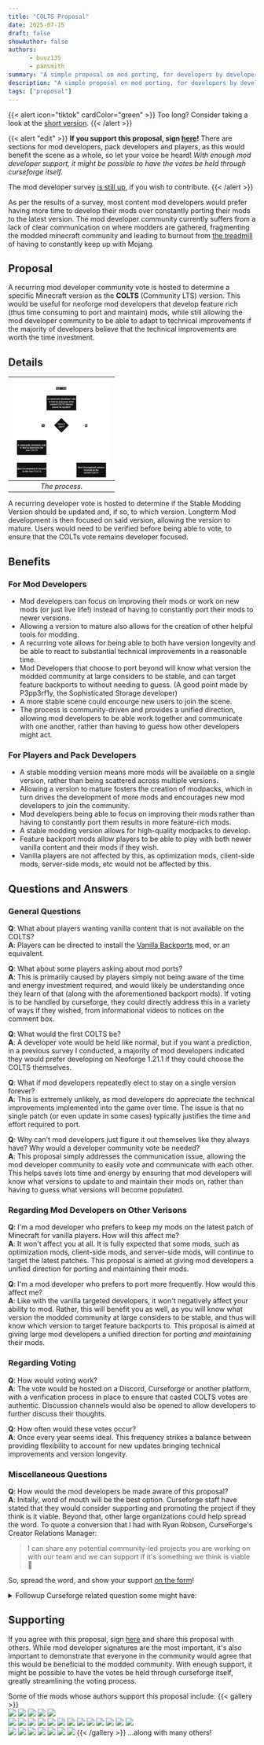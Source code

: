 ```yaml
---
title: "COLTS Proposal"
date: 2025-07-15
draft: false
showAuthor: false
authors:
      - buuz135
      - pansmith  
summary: "A simple proposal on mod porting, for developers by developers. Now signable!"
description: "A simple proposal on mod porting, for developers by developers. Now signable!"
tags: ["proposal"]
---
```


{{< alert icon="tiktok" cardColor="green" >}}
Too long? Consider taking a look at the [short version](https://youtube.com/shorts/zPUz4kC_BuA).
{{< /alert >}}
<br>
<!-- This proposal is a work in progress, feel free to give feedback in the [Curseforge Developer Discord](https://discord.gg/RFVz2TvRKc).
There is a new survey related to the modded minecraft community (and this proposal) found [here](https://forms.gle/7V18UmafyWrEkxNZA), fill it out so this proposal can be further refined! -->
{{< alert "edit" >}}
**If you support this proposal, sign [here](https://forms.gle/fxZJ9EhCopfLh8nU6)!** There are sections for mod developers, pack developers and players, as this would benefit the scene as a whole, so let your voice be heard! *With enough mod developer support, it might be possible to have the votes be held through curseforge itself.*

The mod developer survey [is still up](https://forms.gle/7V18UmafyWrEkxNZA), if you wish to contribute.
{{< /alert >}}


As per the results of a survey, most content mod developers would prefer having more time to develop their mods over constantly porting their mods to the latest version. The mod developer community currently suffers from a lack of clear communication on where modders are gathered, fragmenting the modded minecraft community and leading to burnout from [the treadmill](https://notes.highlysuspect.agency/blog/the_treadmill/) of having to constantly keep up with Mojang. 

## Proposal
A recurring mod developer community vote is hosted to determine a specific Minecraft version as the **COLTS** (Community LTS) version. This would be useful for neoforge mod developers that develop feature rich (thus time consuming to port and maintain) mods, while still allowing the mod developer community to be able to adapt to technical improvements if the majority of developers believe that the technical improvements are worth the time investment.

## Details

| <img src="featured.png" height="200" /> |
|:--:|
| *The process.* |

A recurring developer vote is hosted to determine if the Stable Modding Version should be updated and, if so, to which version. Longterm Mod development is then focused on said version, allowing the version to mature. Users would need to be verified before being able to vote, to ensure that the COLTs vote remains developer focused.


## Benefits 
### For Mod Developers
- Mod developers can focus on improving their mods or work on new mods (or just live life!) instead of having to constantly port their mods to newer versions.
- Allowing a version to mature also allows for the creation of other helpful tools for modding.
- A recurring vote allows for being able to both have version longevity and be able to react to substantial technical improvements in a reasonable time.
- Mod Developers that choose to port beyond will know what version the modded community at large considers to be stable, and can target feature backports to without needing to guess. (A good point made by P3pp3rf1y, the Sophisticated Storage developer) 
- A more stable scene could encourge new users to join the scene.
- The process is community-driven and provides a unified direction, allowing mod developers to be able work together and communicate with one another, rather than having to guess how other developers might act.

### For Players and Pack Developers
- A stable modding version means more mods will be available on a single version, rather than being scattered across multiple versions.
- Allowing a version to mature fosters the creation of modpacks, which in turn drives the development of more mods and encourages new mod developers to join the community.
- Mod developers being able to focus on improving their mods rather than having to constantly port them results in more feature-rich mods.
- A stable modding version allows for high-quality modpacks to develop.
- Feature backport mods allow players to be able to play with both newer vanilla content and their mods if they wish.
- Vanilla players are not affected by this, as optimization mods, client-side mods, server-side mods, etc would not be affected by this.


## Questions and Answers
### General Questions
**Q**: What about players wanting vanilla content that is not available on the COLTS? \
**A**: Players can be directed to install the [Vanilla Backports](https://www.curseforge.com/minecraft/mc-mods/vanillabackport) mod, or an equivalent.

**Q**: What about some players asking about mod ports? \
**A**: This is primarily caused by players simply not being aware of the time and energy investment required, and would likely be understanding once they learn of that (along with the aforementioned backport mods). If voting is to be handled by curseforge, they could directly address this in a variety of ways if they wished, from informational videos to notices on the comment box.

**Q**: What would the first COLTS be? \
**A**: A developer vote would be held like normal, but if you want a prediction, in a previous survey I conducted, a majority of mod developers indicated they would prefer developing on Neoforge 1.21.1 if they could choose the COLTS themselves.

**Q**: What if mod developers repeatedly elect to stay on a single version forever? \
**A**: This is extremely unlikely, as mod developers do appreciate the technical improvements implemented into the game over time. The issue is that no single patch (or even update in some cases) typically justifies the time and effort required to port. 

**Q**: Why can't mod developers just figure it out themselves like they always have? Why would a developer community vote be needed? \
**A**: This proposal simply addresses the communication issue, allowing the mod developer community to easily vote and communicate with each other. This helps saves lots time and energy by ensuring that mod developers will know what versions to update to and maintain their mods on, rather than having to guess what versions will become populated.

### Regarding Mod Developers on Other Verisons
**Q**: I'm a mod developer who prefers to keep my mods on the latest patch of Minecraft for vanilla players. How will this affect me? \
**A**: It won't affect you at all. It is fully expected that some mods, such as optimization mods, client-side mods, and server-side mods, will continue to target the latest patches. This proposal is aimed at giving mod developers a unified direction for porting and maintaining their mods.

**Q**: I'm a mod developer who prefers to port more frequently. How would this affect me? \
**A**: Like with the vanilla targeted developers, it won't negatively affect your ability to mod. Rather, this will benefit you as well, as you will know what version the modded community at large considers to be stable, and thus will know which version to target feature backports to. This proposal is aimed at giving large mod developers a unified direction for porting *and maintaining* their mods.

### Regarding Voting
**Q**: How would voting work? \
**A**: The vote would be hosted on a Discord, Curseforge or another platform, with a verification process in place to ensure that casted COLTS votes are authentic. Discussion channels would also be opened to allow developers to further discuss their thoughts. 

**Q**: How often would these votes occur? \
**A**: Once every year seems ideal. This frequency strikes a balance between providing flexibility to account for new updates bringing technical improvements and version longevity.

### Miscellaneous Questions
**Q**: How would the mod developers be made aware of this proposal? \
**A**: Initally, word of mouth will be the best option. Curseforge staff have stated that they would consider supporting and promoting the project if they think is it viable. Beyond that, other large organizations could help spread the word.
To quote a conversion that I had with Ryan Robson, CurseForge's Creator Relations Manager:
 > I can share any potential community-led projects you are working on with our team and we can support if it's something we think is viable 🙂

So, spread the word, and show your support [on the form](https://forms.gle/fxZJ9EhCopfLh8nU6)!
<details>
  <summary>Followup Curseforge related question some might have:</summary>

**Q**: Doesn't curseforge have a monetary incentive to keep mod developers on the latest version? \
**A**: Curseforge does not have an incentive to push mod developers to the latest version on the game. To quote Ryan again:
> We have no monetary incentive to push the latest version, and a big part of our platform is continuing to support some older versions and the modpacks they support. Part of the reason we may sometimes (i.e. in contests) push for higher versions is because the modding support is improved (such as better datapack support) on these versions, but overall we have no preference on which versions users create or play content on.
</details>

## Supporting
If you agree with this proposal, sign [here](https://forms.gle/fxZJ9EhCopfLh8nU6) and share this proposal with others. While mod developer signatures are the most important, it's also important to demonstrate that everyone in the community would agree that this would be beneficial to the modded community. With enough support, it might be possible to have the votes be held through curseforge itself, greatly streamlining the voting process.


Some of the mods whose authors support this proposal include:
{{< gallery >}}    
    <img src="https://media.forgecdn.net/avatars/thumbnails/29/69/256/256/635838945588716414.jpeg" class="grid-w25" />
    <img src="https://media.forgecdn.net/avatars/thumbnails/1053/159/256/256/638583716122159056.png" class="grid-w25" />
    <img src="https://media.forgecdn.net/avatars/thumbnails/358/166/256/256/637518566737953306_animated.gif" class="grid-w25" />
    <img src="https://media.forgecdn.net/avatars/thumbnails/375/56/256/256/637549610342642859.png" class="grid-w25" />
    <img src="https://media.forgecdn.net/avatars/thumbnails/396/11/256/256/637595005615179370.png" class="grid-w25" />     
    <img src="https://media.forgecdn.net/avatars/thumbnails/881/436/256/256/638311693460984164.png" class="grid-w25" />
    <img src="https://media.forgecdn.net/avatars/thumbnails/554/210/256/256/637896029495149356_animated.gif" class="grid-w25" />
    <img src="https://media.forgecdn.net/avatars/thumbnails/156/655/256/256/636640433174784536.png" class="grid-w25" />
    <img src="https://media.forgecdn.net/avatars/thumbnails/9/144/256/256/635421614078544069.png" class="grid-w25" />
    <img src="https://media.forgecdn.net/avatars/thumbnails/6/770/256/256/635368290959736289.png" class="grid-w25" />
    <img src="https://media.forgecdn.net/avatars/thumbnails/471/410/256/256/637759678200851079.jpeg" class="grid-w25" />
    <img src="https://media.forgecdn.net/avatars/thumbnails/560/68/256/256/637910636688514454.png" class="grid-w25" />
    <img src="https://media.forgecdn.net/avatars/thumbnails/545/351/256/256/637878590194850929.png" class="grid-w25" />
    <img src="https://media.forgecdn.net/avatars/thumbnails/282/25/256/256/637287701215436754.png" class="grid-w25" />
    <img src="https://media.forgecdn.net/avatars/thumbnails/543/206/256/256/637872959580005837.png" class="grid-w25" /> 
    <img src="https://media.forgecdn.net/avatars/thumbnails/873/146/256/256/638292841976596089.png" class="grid-w25" />
    <img src="https://media.forgecdn.net/avatars/thumbnails/727/100/256/256/638080208599452100.png" class="grid-w25" />
    <img src="https://media.forgecdn.net/avatars/thumbnails/506/233/256/256/637824423557821613.png" class="grid-w25" />      
    <img src="https://media.forgecdn.net/avatars/thumbnails/149/484/256/256/636589738152406559.png" class="grid-w25" />
    <img src="https://media.forgecdn.net/avatars/thumbnails/585/40/256/256/637951547018412998.png" class="grid-w25" />
    <img src="https://media.forgecdn.net/avatars/thumbnails/926/113/256/256/638395492014972184.png" class="grid-w25" />
    <img src="https://media.forgecdn.net/avatars/thumbnails/304/710/256/256/637378126956149226.png" class="grid-w25" />
    <img src="https://media.forgecdn.net/avatars/thumbnails/301/521/256/256/637362853343975956.png" class="grid-w25" />
    <img src="http://media.forgecdn.net/avatars/thumbnails/310/100/256/256/637397525971155231.png" class="grid-w25" />
    <img src="https://media.forgecdn.net/avatars/thumbnails/329/439/256/256/637454990556407279.png" class="grid-w25" />
{{< /gallery >}}
...along with many others!
